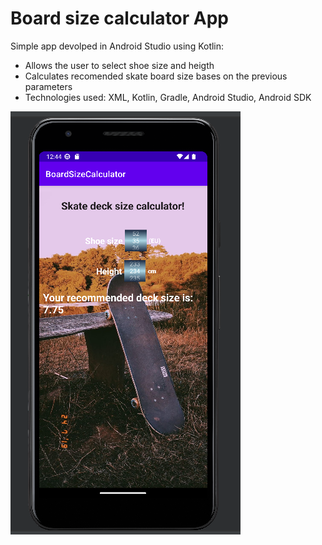 # Board size calculator App

Simple app devolped in Android Studio using Kotlin:

- Allows the user to select shoe size and heigth
- Calculates recomended skate board size bases on the previous parameters
- Technologies used: XML, Kotlin, Gradle, Android Studio, Android SDK

![Board size calculator! ](https://github.com/AlvaroSilva94/Kotlin/blob/main/BoardSizeCalculator/app1.png)